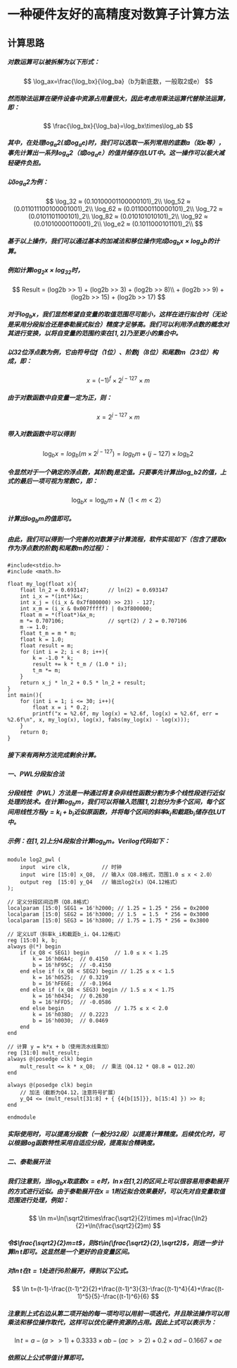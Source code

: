 # 一种硬件友好的高精度对数算子计算方法
## 计算思路
##### 对数运算可以被拆解为以下形式：

$$
\log_ax=\frac{\log_bx}{\log_ba}（b为新底数，一般取2或e）
$$
##### 然而除法运算在硬件设备中资源占用量很大，因此考虑用乘法运算代替除法运算，即：
$$
\frac{\log_bx}{\log_ba}=\log_bx\times\log_ab
$$
##### 其中，在处理$\log_a2$(或$\log_ae$)时，我们可以选取一系列常用的底数a（如e等），事先计算出一系列$\log_a2$（或$\log_ae$）的值并储存在LUT中。这一操作可以极大减轻硬件负担。
##### 以$\log_a2$为例：
$$
\log_32 ≈ (0.10100001100000101)_2\\
\log_52 ≈ (0.011011100100001001)_2\\
\log_62 ≈ (0.011000110000101)_2\\
\log_72 ≈ (0.0101101100101)_2\\
\log_82 ≈ (0.010101010101)_2\\
\log_92 ≈ (0.01010000110001)_2\\
\log_e2 ≈ (0.1011000101101)_2\\
$$
##### 基于以上操作，我们可以通过基本的加减法和移位操作完成$\log_bx\times\log_ab$的计算。
##### 例如计算$\log_2x\times\log_32$时，
$$
Result = (log2b >> 1) + (log2b >> 3) + (log2b >>
8)\\ + (log2b >> 9) + (log2b >> 15) + (log2b >> 17) 
$$
##### 对于$\log_bx$，我们显然希望自变量的取值范围尽可能小，这样在进行拟合时（无论是采用分段拟合还是泰勒展式拟合）精度才足够高。我们可以利用浮点数的概念对其进行变换，以将自变量的范围约束在$[1,2]$乃至更小的集合中。
##### 以32位浮点数为例，它由符号位f（1位）、阶数j（8位）和尾数m（23位）构成，即：
$$
x=(-1)^f\times2^{j-127}\times m
$$

##### 由于对数函数中自变量一定为正，则：
$$
x=2^{j-127}\times m
$$
##### 带入对数函数中可以得到
$$
\log_bx=log_b(m\times2^{j-127})=log_bm+(j-127)\times log_b2
$$
##### 令显然对于一个确定的浮点数，其阶数j是定值。只要事先计算出log_b2的值，上式的最后一项可视为常数C，即：
$$
\log_bx=\log_bm+N（1<m<2）
$$
##### 计算出$log_bm$的值即可。
##### 由此，我们可以得到一个完善的对数算子计算流程，软件实现如下（包含了提取x作为浮点数的阶数j和尾数m的过程）：
```
#include<stdio.h>
#include <math.h>

float my_log(float x){
	float ln_2 = 0.693147;		// ln(2) = 0.693147
	int i_x = *(int*)&x;
	int x_j = ((i_x & 0x7f800000) >> 23) - 127;
	int x_m = (i_x & 0x007fffff) | 0x3f800000;
	float m = *(float*)&x_m;
	m *= 0.707106;				// sqrt(2) / 2 = 0.707106
	m -= 1.0;
	float t_m = m * m;
	float k = 1.0;
	float result = m;
	for (int i = 2; i < 8; i++){
		k = -1.0 * k;
		result += k * t_m / (1.0 * i);
		t_m *= m;
	}
	return x_j * ln_2 + 0.5 * ln_2 + result;
}
int main(){
	for (int i = 1; i <= 30; i++){
		float x = i * 0.2;
		printf("x = %2.6f, my log(x) = %2.6f, log(x) = %2.6f, err = %2.6f\n", x, my_log(x), log(x), fabs(my_log(x) - log(x)));
	}
	return 0;
}
```
##### 接下来有两种方法完成剩余计算。
##### 一、PWL分段拟合法
##### 分段线性（PWL）方法是一种通过将复杂非线性函数分割为多个线性段进行近似处理的技术。在计算$log_bm$，我们可以将输入范围$[1,2]$划分为多个区间，每个区间用线性方程$y=k_i+b_i$近似原函数，并将每个区间的斜率$k_i$和截距$b_i$储存在LUT中。
##### 示例：在$[1,2]$上分4段拟合计算$log_bm$。Verilog代码如下：
```
module log2_pwl (
    input  wire clk,          // 时钟
    input  wire [15:0] x_Q8,  // 输入x（Q8.8格式，范围1.0 ≤ x < 2.0）
    output reg  [15:0] y_Q4   // 输出log2(x)（Q4.12格式）
);

// 定义分段区间边界（Q8.8格式）
localparam [15:0] SEG1 = 16'h2000; // 1.25 = 1.25 * 256 = 0x2000
localparam [15:0] SEG2 = 16'h3000; // 1.5  = 1.5  * 256 = 0x3000
localparam [15:0] SEG3 = 16'h3800; // 1.75 = 1.75 * 256 = 0x3800

// 定义LUT（斜率k_i和截距b_i，Q4.12格式）
reg [15:0] k, b;
always @(*) begin
    if (x_Q8 < SEG1) begin        // 1.0 ≤ x < 1.25
        k = 16'h06A4;  // 0.4150
        b = 16'hF95C;  // -0.4150
    end else if (x_Q8 < SEG2) begin // 1.25 ≤ x < 1.5
        k = 16'h0525;  // 0.3219
        b = 16'hFE6E;  // -0.1964
    end else if (x_Q8 < SEG3) begin // 1.5 ≤ x < 1.75
        k = 16'h0434;  // 0.2630
        b = 16'hFFD5;  // -0.0586
    end else begin                // 1.75 ≤ x < 2.0
        k = 16'h038D;  // 0.2223
        b = 16'h0030;  // 0.0469
    end
end

// 计算 y = k*x + b（使用流水线乘加）
reg [31:0] mult_result;
always @(posedge clk) begin
    mult_result <= k * x_Q8;  // 乘法（Q4.12 * Q8.8 = Q12.20）
end

always @(posedge clk) begin
    // 加法（截断为Q4.12，注意符号扩展）
    y_Q4 <= (mult_result[31:8] + { {4{b[15]}}, b[15:4] }) >> 8;
end

endmodule
```
##### 实际使用时，可以提高分段数（一般分32段）以提高计算精度。后续优化时，可以根据log函数特性采用自适应分段，提高拟合精确度。
##### 二、泰勒展开法
##### 我们注意到，当$\log_bx$取底数$x=e$时，$\ln x$在[1,2]的区间上可以很容易用泰勒展开的方式进行近似。由于泰勒展开在$x=1$附近拟合效果最好，可以先对自变量取值范围进行处理，例如：
$$
\ln m=\ln(\sqrt2\times\frac{\sqrt2}{2}\times m)=\frac{\ln2}{2}+\ln(\frac{\sqrt2}{2}m)
$$
##### 令$\frac{\sqrt2}{2}m=t$，则$t\in(\frac{\sqrt2}{2},\sqrt2)$，则进一步计算$\ln t$即可。这显然是一个更好的自变量区间。
##### 对$\ln t$在$t=1$处进行6阶展开，得到以下公式。
$$
\ln t=(t-1)-\frac{(t-1)^2}{2}+\frac{(t-1)^3}{3}-\frac{(t-1)^4}{4}+\frac{(t-1)^5}{5}-\frac{(t-1)^6}{6}
$$
##### 注意到上式右边从第二项开始的每一项均可以用前一项迭代，并且除法操作可以用乘法和移位操作取代，这样可以优化硬件资源的占用。因此上式可以表示为：
$$
\ln t=a-(a>>1)+0.3333\times ab-(ac>>2)+0.2\times ad-0.1667\times ae
$$
##### 依照以上公式带值计算即可。
